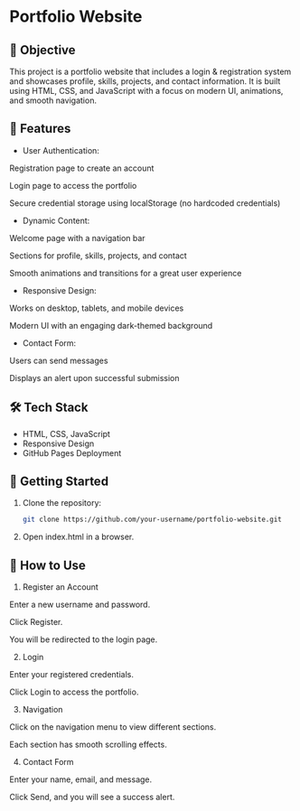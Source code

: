 # Portfolio Website

## 🎯 Objective
This project is a portfolio website that includes a login & registration system and showcases profile, skills, projects, and contact information. It is built using HTML, CSS, and JavaScript with a focus on modern UI, animations, and smooth navigation.

## 🚀 Features
- User Authentication:

Registration page to create an account

Login page to access the portfolio

Secure credential storage using localStorage (no hardcoded credentials)

- Dynamic Content:

Welcome page with a navigation bar

Sections for profile, skills, projects, and contact

Smooth animations and transitions for a great user experience

- Responsive Design:

Works on desktop, tablets, and mobile devices

Modern UI with an engaging dark-themed background

- Contact Form:

Users can send messages

Displays an alert upon successful submission

## 🛠 Tech Stack
- HTML, CSS, JavaScript
- Responsive Design
- GitHub Pages Deployment

## 📌 Getting Started
1. Clone the repository:
   ```sh
   git clone https://github.com/your-username/portfolio-website.git

2. Open index.html in a browser.


## 📌 How to Use

1. Register an Account

Enter a new username and password.

Click Register.

You will be redirected to the login page.

2. Login

Enter your registered credentials.

Click Login to access the portfolio.

3. Navigation

Click on the navigation menu to view different sections.

Each section has smooth scrolling effects.

4. Contact Form

Enter your name, email, and message.

Click Send, and you will see a success alert.